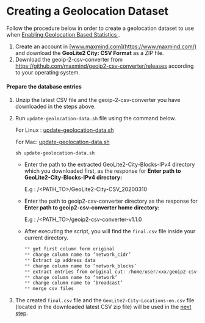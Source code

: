 # Creating a Geolocation Dataset

Follow the procedure below in order to create a geolocation dataset to use when [Enabling Geolocation Based Statistics
](../../learn/enabling-geolocation-based-statistics).

1.  Create an account in [www.maxmind.com](https://www.maxmind.com/) and download the **GeoLite2 City: CSV Format** as a ZIP file.
2.  Download the geoip-2-csv-converter from <https://github.com/maxmind/geoip2-csv-converter/releases> according to your operating system.

#### Prepare the database entries

1.  Unzip the latest CSV file and the geoip-2-csv-converter you have downloaded in the steps above.
2.  Run `update-geolocation-data.sh` file using the command below.

    For Linux  : [update-geolocation-data.sh](../../assets/attachments/learn/geo-location/linux/update-geolocation-data.sh)
    
    For Mac: [update-geolocation-data.sh](../../assets/attachments/learn/geo-location/mac/update-geolocation-data.sh)

    ```shell
    sh update-geolocation-data.sh
    ```      

    -   Enter the path to the extracted GeoLite2-City-Blocks-IPv4 directory which you downloaded first, as the response for **Enter path to GeoLite2-City-Blocks-IPv4 directory:**

        E.g :   /&lt;PATH\_TO&gt;/GeoLite2-City-CSV_20200310

    -   Enter the path to geoip2-csv-converter directory as the response for **Enter path to geoip2-csv-converter home directory:**

        E.g :  /&lt;PATH\_TO&gt;/geoip2-csv-converter-v1.1.0

    -   After executing the script, you will find the `final.csv` file inside your current directory.

        ``` java
        ** get first column form original
        ** change column name to ‘network_cidr’
        ** Extract ip address data
        ** change column name to ‘network_blocks’
        ** extract entries from original cut: /home/user/xxx/geoip2-csv-converter-v1.1x.0/GeoLite2-City-Blocks-IPv4-converted.csv: No such file or directory
        ** change column name to ‘network’
        ** change column name to ‘broadcast’
        ** merge csv files
        ```

3.  The created `final.csv` file and the `GeoLite2-City-Locations-en.csv` file (located in the downloaded latest CSV zip file) will be used in the [next step](../../learn/enabling-geolocation-based-statistics).
